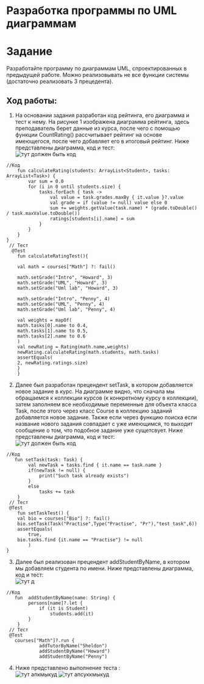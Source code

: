# Разработка программы по UML диаграммам
# Задание
Разработайте программу по диаграммам UML, спроектированных в предыдущей работе. Можно реализовывать не все функции системы (достаточно реализовать 3 прецедента).
## Ход работы:
1. На основании задания разработан код рейтинга, его диаграмма и тест к нему. На рисунке 1 изображена диаграмма рейтинга, здесь преподаватель берет данные из курса, после чего с помощью функции CountRating() рассчитывает рейтинг на основе имеющегося, после чего добавляет его в итоговый рейтинг. Ниже представлены диаграмма, код и тест: <br>
![тут должен быть код](https://sun9-24.userapi.com/Wi1WAN7DPWjuFGvkFvvk_wKui8PNWvPZ0pn_KA/-a49p53I72w.jpg)
```
//Код 
    fun сalculateRating(students: ArrayList<Student>, tasks: ArrayList<Task>) {
        var sum = 0.0
        for (i in 0 until students.size) {
            tasks.forEach { task ->
                val value = task.grades.maxBy { it.value }?.value
                val grade = if (value != null) value else 0
                sum += weights.getValue(task.name) * (grade.toDouble() / task.maxValue.toDouble())
                ratings[students[i].name] = sum
            }
        }
    }
}
 // Тест
  @Test
	fun сalculateRatingTest(){

	val math = courses["Math"] ?: fail()

	math.setGrade("Intro", "Howard", 3)
	math.setGrade("UML", "Howard", 3)
	math.setGrade("Uml lab", "Howard", 3)

	math.setGrade("Intro", "Penny", 4)
	math.setGrade("UML", "Penny", 4)
	math.setGrade("Uml lab", "Penny", 4)

	val weights = mapOf(
	math.tasks[0].name to 0.4,
	math.tasks[1].name to 0.5,
	math.tasks[2].name to 0.6
	)
	val newRating = Rating(math.name,weights)
	newRating.сalculateRating(math.students, math.tasks)
	assertEquals(
	2, newRating.ratings.size)
	}
	}
```
2. Далее был разработан прецендент setTask, в котором добавляется новое задание в курс. На диаграмме видно, что сначала мы обращаемся к коллекции курсов (к конкретному курсу в коллекции), затем заполняем все необходимые переменные для объекта класса Task, после этого через класс Course в коллекцию заданий добавляется новое задание. Также если через функцию поиска если название нового задания совпадает с уже имеющимся, то выходит сообщение о том, что подобное задание уже сущетсвует. Ниже представлены диаграмма, код и тест: <br>
![тут должен быть код](https://sun9-73.userapi.com/m3Stfb3EPFg2RkZfF5qAkA0hTHmExRgXAwpT8A/CS51hbzwkYs.jpg)
```
//Код 
   fun setTask(task: Task) {
        val newTask = tasks.find { it.name == task.name }
        if(newTask != null) {
            print("Such task already exists")
        }
        else
            tasks += task
    }
 // Тест
 @Test
	fun setTaskTest() {
	val bio = courses["Bio"] ?: fail()
	bio.setTask(Task("Practise",Type("Practise", "Pr"),"test task",6))
	assertEquals(
		true,
	bio.tasks.find {it.name == "Practise"} != null
		)
}
```
3. Далее был реализован прецендент addStudentByName, в котором мы добавляем студента по имени. Ниже представлены диаграмма, код и тест: <br>
![тут д](https://sun9-6.userapi.com/SA3rpbX1HQuxFAGJWfSARw5waEq5SFflycl0cw/UlBYg6hzWyA.jpg)
```
//Код 
   fun  addStudentByName(name: String) {
        persons[name]?.let {
            if (it is Student)
                students.add(it)
        }
    }
 // Тест
 @Test
   courses["Math"]?.run {
            addTutorByName("Sheldon")
            addStudentByName("Howard")
            addStudentByName("Penny")
```
4. Ниже представлено выполнение теста : <br>
![тут апкмыкуд](https://sun9-6.userapi.com/w6p3zffz7JnRnea7zR_9-ZaM0N_VWZ61UQlgIA/5-VQNiR4_04.jpg)
![тут апсуккмыкуд](https://sun9-20.userapi.com/KJNCAFKTPIehVQQYwdoQWXfTVFxRx9e4Ajqpnw/O8nEXsb5QHM.jpg)
